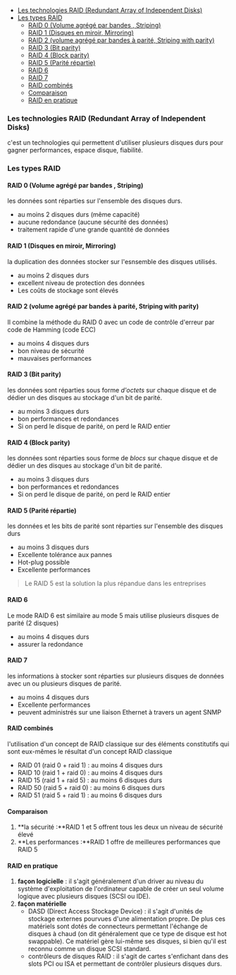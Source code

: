 - [Les technologies RAID (Redundant Array of Independent Disks)](#les-technologies-raid--redundant-array-of-independent-disks-)
- [Les types RAID](#les-types-raid)
  * [RAID 0 (Volume agrégé par bandes , Striping)](#raid-0--volume-agr-g--par-bandes---striping-)
  * [RAID 1 (Disques en miroir, Mirroring)](#raid-1--disques-en-miroir--mirroring-)
  * [RAID 2 (volume agrégé par bandes à parité, Striping with parity)](#raid-2--volume-agr-g--par-bandes---parit---striping-with-parity-)
  * [RAID 3 (Bit parity)](#raid-3--bit-parity-)
  * [RAID 4 (Block parity)](#raid-4--block-parity-)
  * [RAID 5 (Parité répartie)](#raid-5--parit--r-partie-)
  * [RAID 6](#raid-6)
  * [RAID 7](#raid-7)
  * [RAID combinés](#raid-combin-s)
  * [Comparaison](#comparaison)
  * [RAID en pratique](#raid-en-pratique)



### Les technologies RAID (Redundant Array of Independent Disks)
c'est un technologies qui permettent d'utiliser plusieurs disques durs pour gagner performances, espace disque, fiabilité.

### Les types RAID
#### RAID 0 (Volume agrégé par bandes , Striping)
les données sont réparties sur l'ensemble des disques durs.
* au moins 2 disques durs (même capacité)
* aucune redondance (aucune sécurité des données)
* traitement rapide d'une grande quantité de données
#### RAID 1 (Disques en miroir, Mirroring)
la duplication des données stocker sur l'esnsemble des disques utilisés.
* au moins 2 disques durs
* excellent niveau de protection des données
* Les coûts de stockage sont élevés
#### RAID 2 (volume agrégé par bandes à parité, Striping with parity)
Il combine la méthode du RAID 0 avec un code de contrôle d'erreur par code de Hamming (code ECC)
* au moins 4 disques durs
* bon niveau de sécurité
* mauvaises performances
#### RAID 3 (Bit parity)
les données sont réparties sous forme *d'octets* sur chaque disque et de dédier un des disques au stockage d'un bit de parité.
* au moins 3 disques durs
* bon performances et redondances
* Si on perd le disque de parité, on perd le RAID entier
#### RAID 4 (Block parity)
les données sont réparties sous forme de *blocs* sur chaque disque et de dédier un des disques au stockage d'un bit de parité.
* au moins 3 disques durs
* bon performances et redondances
* Si on perd le disque de parité, on perd le RAID entier
#### RAID 5 (Parité répartie)
les données et les bits de parité sont réparties sur l'ensemble des disques durs
* au moins 3 disques durs
* Excellente tolérance aux pannes
* Hot-plug possible
* Excellente performances
> Le RAID 5 est la solution la plus répandue dans les entreprises
#### RAID 6
Le mode RAID 6 est similaire au mode 5 mais utilise plusieurs disques de parité (2 disques)
* au moins 4 disques durs
* assurer la redondance

#### RAID 7
les informations à stocker sont réparties sur plusieurs disques de données avec un ou plusieurs disques de parité.
* au moins 4 disques durs
* Excellente performances 
* peuvent administrés sur une liaison Ethernet à travers un agent SNMP
#### RAID combinés
l'utilisation d'un concept de RAID classique sur des éléments constitutifs qui sont eux-mêmes le résultat d'un concept RAID classique
* RAID 01 (raid 0 + raid 1) : au moins 4 disques durs
* RAID 10 (raid 1 + raid 0) : au moins 4 disques durs
* RAID 15 (raid 1 + raid 5) : au moins 6 disques durs
* RAID 50 (raid 5 + raid 0) : au moins 6 disques durs
* RAID 51 (raid 5 + raid 1) : au moins 6 disques durs
#### Comparaison

1. **la sécurité :**RAID 1 et 5 offrent tous les deux un niveau de sécurité élevé
2. **Les performances :**RAID 1 offre de meilleures performances que RAID 5

#### RAID en pratique

1. **façon logicielle** : il s'agit généralement d'un driver au niveau du système d'exploitation de l'ordinateur capable de créer un seul volume logique avec plusieurs disques (SCSI ou IDE).
2. **façon matérielle**
    - DASD (Direct Access Stockage Device) : il s'agit d'unités de stockage externes pourvues d'une alimentation propre. De plus ces matériels sont dotés de connecteurs permettant l'échange de disques à chaud (on dit généralement que ce type de disque est hot swappable). Ce matériel gère lui-même ses disques, si bien qu'il est reconnu comme un disque SCSI standard.
    - contrôleurs de disques RAID : il s'agit de cartes s'enfichant dans des slots PCI ou ISA et permettant de contrôler plusieurs disques durs.
